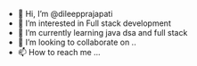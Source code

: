 - 👋 Hi, I’m @dileepprajapati
- 👀 I’m interested in Full stack development 
- 🌱 I’m currently learning java dsa and full stack
- 💞️ I’m looking to collaborate on ..
- 📫 How to reach me ...

<!---
dileepprajapati11/dileepprajapati11 is a ✨ special ✨ repository because its `README.md` (this file) appears on your GitHub profile.
You can click the Preview link to take a look at your changes.
--->
